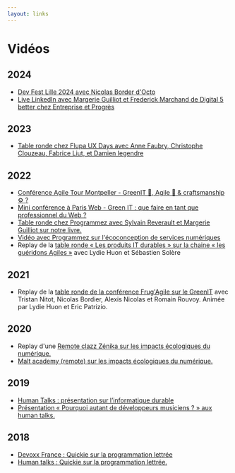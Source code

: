 ```yaml
---
layout: links
---
```

# Vidéos

## 2024
- [Dev Fest Lille 2024 avec Nicolas Border d'Octo](https://www.youtube.com/watch?v=NqvlJfGKCYA&list=PLuZ_sYdawLiXf92Uq5iE5LlYKrOv1IUvx&index=40)
- [Live LinkedIn avec Margerie Guilliot et Frederick Marchand de Digital 5 better chez Entreprise et Progrès](https://www.linkedin.com/events/7200780345154146305/comments/)

## 2023
- [Table ronde chez Flupa UX Days avec Anne Faubry, Christophe Clouzeau, Fabrice Liut, et Damien legendre](https://www.youtube.com/watch?v=OFcGwXFT8v0&list=PLP7rKNixzebYVdl40bJXLDhHuEzEmmTKz&index=8)

## 2022
- [Conférence Agile Tour Montpeller - GreenIT 🌱, Agile 🔄 & craftsmanship ⚙️ ?](https://www.youtube.com/watch?v=FCLi5pJXiJA)
- [Mini conférence à Paris Web -  Green IT : que faire en tant que professionnel du Web ?](https://www.paris-web.fr/2022/conferences/greenit-que-faire-en-tant-que-professionnel-du-web.php)
- [Table ronde chez Programmez avec Sylvain Reverault et Margerie Guilliot sur notre livre.](https://www.youtube.com/watch?v=JqiAoRS_9Ck)
- [Vidéo avec Programmez sur l'écoconception de services numériques](https://www.youtube.com/watch?v=rM_kSteNbKs)
- Replay de la [table ronde « Les produits IT durables » sur la chaine « les guéridons Agiles »](https://www.youtube.com/watch?v=-OVoDyXxySE) avec Lydie Huon et Sébastien Solère

## 2021
- Replay de la [table ronde de la conférence Frug'Agile sur le GreenIT](https://www.youtube.com/watch?v=f57E1Dn1Fa4) avec Tristan Nitot, Nicolas Bordier, Alexis Nicolas et Romain Rouvoy. Animée par Lydie Huon et Eric Patrizio.

## 2020
- Replay d'une [Remote clazz Zénika sur les impacts écologiques du numérique.](https://www.youtube.com/watch?v=uyNu7azGr_w)
- [Malt academy (remote) sur les impacts écologiques du numérique.](https://www.youtube.com/watch?v=oDGdeeoTldQ)

## 2019
- [Human Talks : présentation sur l’informatique durable](https://www.youtube.com/watch?v=UW20rGQNK6I)
- [Présentation « Pourquoi autant de développeurs musiciens ? » aux human talks.](https://www.youtube.com/watch?v=owzEHx-V1s8)

## 2018
- [Devoxx France : Quickie sur la programmation lettrée](https://www.youtube.com/watch?v=Et-19gh2C5A)
- [Human talks : Quickie sur la programmation lettrée.](https://www.youtube.com/watch?v=UxAAHjEh8d4)
